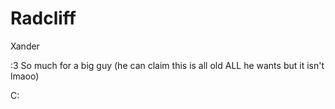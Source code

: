 # Radcliff
Xander

:3 So much for a big guy (he can claim this is all old ALL he wants but it isn't lmaoo)

C:
